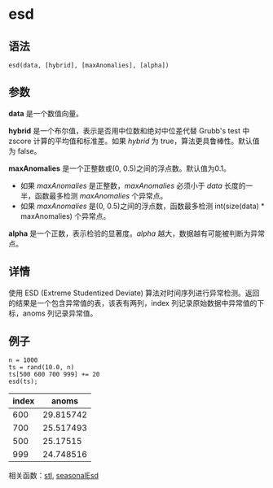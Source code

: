 # esd

## 语法

`esd(data, [hybrid], [maxAnomalies], [alpha])`

## 参数

**data** 是一个数值向量。

**hybrid** 是一个布尔值，表示是否用中位数和绝对中位差代替 Grubb's test 中 zscore
计算的平均值和标准差。如果 *hybrid* 为 true，算法更具鲁棒性。默认值为 false。

**maxAnomalies** 是一个正整数或(0, 0.5)之间的浮点数。默认值为0.1。

* 如果 *maxAnomalies* 是正整数，*maxAnomalies* 必须小于
  *data* 长度的一半，函数最多检测 *maxAnomalies* 个异常点。
* 如果 *maxAnomalies* 是(0, 0.5)之间的浮点数，函数最多检测
  int(size(data) \* maxAnomalies) 个异常点。

**alpha** 是一个正数，表示检验的显著度。*alpha* 越大，数据越有可能被判断为异常点。

## 详情

使用 ESD (Extreme Studentized Deviate)
算法对时间序列进行异常检测。返回的结果是一个包含异常值的表，该表有两列，index 列记录原始数据中异常值的下标，anoms 列记录异常值。

## 例子

```
n = 1000
ts = rand(10.0, n)
ts[500 600 700 999] += 20
esd(ts);
```

| index | anoms |
| --- | --- |
| 600 | 29.815742 |
| 700 | 25.517493 |
| 500 | 25.17515 |
| 999 | 24.748516 |

相关函数：[stl](../s/stl.html), [seasonalEsd](../s/seasonalEsd.html)

